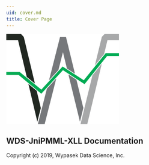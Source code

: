 ```yaml
---
uid: cover.md
title: Cover Page
---
```


![](templates/WDS/WDataSci-Mark1-300x240.png)

## WDS-JniPMML-XLL Documentation

Copyright (c) 2019, Wypasek Data Science, Inc.


